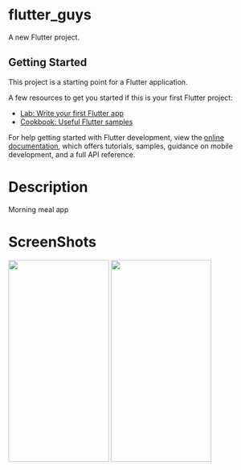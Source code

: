 # flutter_guys

A new Flutter project.

## Getting Started

This project is a starting point for a Flutter application.

A few resources to get you started if this is your first Flutter project:

- [Lab: Write your first Flutter app](https://docs.flutter.dev/get-started/codelab)
- [Cookbook: Useful Flutter samples](https://docs.flutter.dev/cookbook)

For help getting started with Flutter development, view the
[online documentation](https://docs.flutter.dev/), which offers tutorials,
samples, guidance on mobile development, and a full API reference.

# Description
  Morning meal app
  
# ScreenShots

<img src="https://github-production-user-asset-6210df.s3.amazonaws.com/86295742/268439486-a5cc665a-88b3-4ab4-92fb-039b9fcd5289.jpg" width="200" height="400" /> <img src="https://github-production-user-asset-6210df.s3.amazonaws.com/86295742/268439549-c659cf30-f55e-4fb2-ae61-ed24c98e915c.jpg" width="200" height="400" />
